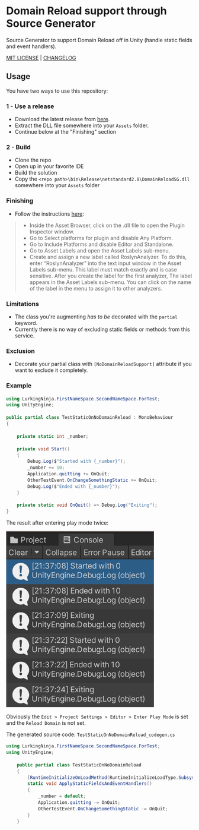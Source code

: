 # Domain Reload support through Source Generator
Source Generator to support Domain Reload off in Unity (handle static fields and event handlers).

[MIT LICENSE](./LICENSE) | [CHANGELOG](./CHANGELOG.md)
## Usage
You have two ways to use this repository:
### 1 - Use a release
- Download the latest release from [here](https://github.com/LurkingNinja/DomainReloadSG/releases).
- Extract the DLL file somewhere into your ```Assets``` folder.
- Continue below at the "Finishing" section
### 2 - Build
- Clone the repo
- Open up in your favorite IDE
- Build the solution
- Copy the ```<repo path>\bin\Release\netstandard2.0\DomainReloadSG.dll``` somewhere into your ```Assets``` folder
### Finishing
- Follow the instructions [here](https://docs.unity3d.com/Manual/roslyn-analyzers.html):
> - Inside the Asset Browser, click on the .dll file to open the Plugin Inspector
    window.
> - Go to Select platforms for plugin and disable Any Platform.
> - Go to Include Platforms and disable Editor and Standalone.
> - Go to Asset Labels and open the Asset Labels sub-menu.
> - Create and assign a new label called RoslynAnalyzer. To do this, enter “RoslynAnalyzer” into the text input window in the Asset Labels sub-menu. This label must match exactly and is case sensitive. After you create the label for the first analyzer, The label appears in the Asset Labels sub-menu. You can click on the name of the label in the menu to assign it to other analyzers.

### Limitations
- The class you're augmenting _has to be_ decorated with the ```partial``` keyword.
- Currently there is no way of excluding static fields or methods from this service.

### Exclusion
- Decorate your partial class with ```[NoDomainReloadSupport]``` attribute if you want to exclude it completely.

### Example
```csharp
using LurkingNinja.FirstNameSpace.SecondNameSpace.ForTest;
using UnityEngine;

public partial class TestStaticOnNoDomainReload : MonoBehaviour
{

    private static int _number;
    
    private void Start()
    {
        Debug.Log($"Started with {_number}");
        _number += 10;
        Application.quitting += OnQuit;
        OtherTestEvent.OnChangeSomethingStatic += OnQuit;
        Debug.Log($"Ended with {_number}");
    }

    private static void OnQuit() => Debug.Log("Exiting");
}
```
The result after entering play mode twice:

![Console screenshot showing resetting happening.](Console.png)

Obviously the ```Edit > Project Settings > Editor > Enter Play Mode``` is set and the ```Reload Domain``` is not set.

The generated source code:
```TestStaticOnNoDomainReload_codegen.cs```
```csharp
using LurkingNinja.FirstNameSpace.SecondNameSpace.ForTest;
using UnityEngine;

    public partial class TestStaticOnNoDomainReload 
    {
        [RuntimeInitializeOnLoadMethod(RuntimeInitializeLoadType.SubsystemRegistration)]
        static void ApplyStaticFieldsAndEventHandlers()
        {
			_number = default;
			Application.quitting -= OnQuit;
			OtherTestEvent.OnChangeSomethingStatic -= OnQuit;
        }
    }
```